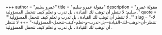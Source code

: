 +++
author = "عمرو سليم"
title = "مقولة عمرو سليم"
description = "مقولة عمرو سليم: لا تنتظر أن توهب لك القيادة ، بل تدرب و تعلم كيف تتحمل المسؤولية ."
quote = '''لا تنتظر أن توهب لك القيادة ، بل تدرب و تعلم كيف تتحمل المسؤولية .''' 
slug = "لا-تنتظر-أن-توهب-لك-القيادة--بل-تدرب-و-تعلم-كيف-تتحمل-المسؤولية-"
+++
لا تنتظر أن توهب لك القيادة ، بل تدرب و تعلم كيف تتحمل المسؤولية .
